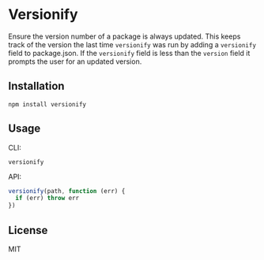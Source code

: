 # Versionify

Ensure the version number of a package is always updated.  This keeps track of the version the last time `versionify` was run by adding a `versionify` field to package.json.  If the `versionify` field is less than the `version` field it prompts the user for an updated version.

## Installation

    npm install versionify

## Usage

CLI:

    versionify

API:

```js
versionify(path, function (err) {
  if (err) throw err
})
```

## License

  MIT